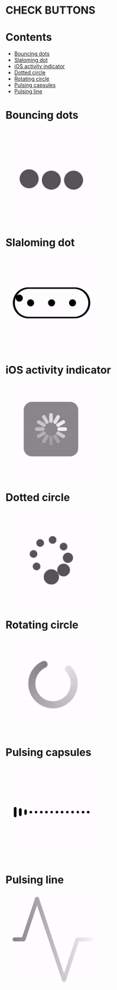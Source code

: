 # CHECK BUTTONS

# Contents

- [Bouncing dots](#bouncing-dots)
- [Slaloming dot](#slaloming-dot)
- [iOS activity indicator](#ios-activity-indicator)
- [Dotted circle](#dotted-circle)
- [Rotating circle](#rotating-circle)
- [Pulsing capsules](#pulsing-capsules)
- [Pulsing line](#pulsing-line)

# Bouncing dots
<img src="gif/bouncingDots.gif" width="250"/>

# Slaloming dot
<img src="gif/slalomingDot.gif" width="250"/>

# iOS activity indicator
<img src="gif/iOSActivityIndicator.gif" width="250"/>

# Dotted circle
<img src="gif/dottedCircle.gif" width="250"/>

# Rotating circle
<img src="gif/rotatingCircle.gif" width="250"/>

# Pulsing capsules
<img src="gif/pulsingCapsules.gif" width="250"/>

# Pulsing line
<img src="gif/pulsingLine.gif" width="250"/>
